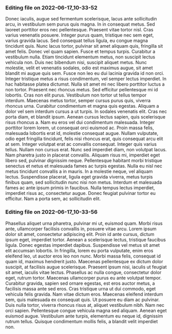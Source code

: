 

### Editing file on 2022-06-17_10-33-52

Donec iaculis, augue sed fermentum scelerisque, lacus ante sollicitudin arcu, in vestibulum sem purus quis magna. In in consequat metus. Sed laoreet porttitor eros nec pellentesque. Praesent vitae tortor nisl. Cras varius venenatis posuere. Integer purus quam, tristique nec sem eget, varius gravida lacus. Sed consequat tellus ligula, eu congue magna tincidunt quis. Nunc lacus tortor, pulvinar sit amet aliquam quis, fringilla sit amet felis. Donec vel quam sapien. Fusce et tempus turpis. Curabitur a vestibulum nulla. Etiam tincidunt elementum metus, non suscipit lectus vehicula non.
Duis nec bibendum nisi, suscipit aliquet metus. Nunc molestie, velit et venenatis sodales, odio est maximus augue, sit amet blandit mi augue quis sem. Fusce non leo eu dui lacinia gravida id non orci. Integer tristique metus a risus condimentum, vel semper lectus imperdiet. In hac habitasse platea dictumst. Nulla sit amet mi nec libero porttitor luctus a non tortor. Praesent nec rhoncus metus. Sed efficitur pellentesque mi id lobortis. Cras non elit purus. Vestibulum non tortor ut tellus tempor interdum. Maecenas metus tortor, semper cursus purus quis, viverra rhoncus urna. Curabitur condimentum et magna quis egestas. Aliquam a dolor vel sem interdum cursus a ut turpis.
In sodales venenatis elit. Cras nec porta diam, et blandit ipsum. Aenean cursus lectus sapien, quis scelerisque risus rhoncus a. Nam eu eros vel dui condimentum malesuada. Integer porttitor lorem lorem, ut consequat orci euismod ac. Proin massa felis, malesuada lobortis erat id, molestie consequat augue. Nullam vulputate, odio eget fringilla tincidunt, felis nisi rhoncus erat, quis consequat arcu elit at sem. Integer volutpat erat ac convallis consequat. Integer quis varius tellus. Nullam non cursus erat.
Nunc sed imperdiet diam, non volutpat lacus. Nam pharetra justo in placerat convallis. Aliquam risus mi, imperdiet eget libero sed, pulvinar dignissim neque. Pellentesque habitant morbi tristique senectus et netus et malesuada fames ac turpis egestas. Nulla eu nisl nec metus tincidunt convallis a in mauris. In a molestie neque, vel aliquam lectus. Suspendisse placerat, ligula eget gravida viverra, metus turpis finibus quam, sed sollicitudin nunc nisi non metus. Interdum et malesuada fames ac ante ipsum primis in faucibus. Nulla tempus lectus imperdiet, imperdiet risus ac, consectetur augue. Donec feugiat pulvinar tortor eu efficitur. Nam a porta sem, ac sollicitudin elit.




### Editing file on 2022-06-17_10-33-56

Phasellus aliquet urna pharetra, pulvinar mi ut, euismod quam. Morbi risus ante, ullamcorper facilisis convallis in, posuere vitae arcu. Lorem ipsum dolor sit amet, consectetur adipiscing elit. Proin id ante cursus, dictum ipsum eget, imperdiet tortor. Aenean a scelerisque lectus, tristique faucibus ligula. Donec egestas imperdiet dapibus. Suspendisse vel metus sit amet elit accumsan lobortis. In fringilla, lorem eu porta vulputate, enim eros eleifend leo, ut auctor eros leo non nunc. Morbi massa felis, consequat id quam id, maximus hendrerit justo. Maecenas pellentesque ex dictum dolor suscipit, at facilisis augue scelerisque. Praesent ipsum nisi, iaculis ut feugiat sit amet, iaculis vitae lectus. Phasellus ac nulla congue, consectetur dolor eget, rutrum tortor. Maecenas ullamcorper purus eu ante volutpat tempor. Curabitur gravida, sapien sed ornare egestas, est eros auctor metus, a facilisis massa ante sed eros.
Cras tristique urna ut dui commodo, eget vehicula felis gravida. Nam vitae dictum eros. Maecenas eleifend interdum sem, quis malesuada ex consequat quis. Ut posuere eu diam ac pulvinar. Duis nulla tortor, viverra rhoncus risus at, aliquet vestibulum nibh. Nam nec orci sapien. Pellentesque congue vehicula magna sed aliquam. Aenean eget euismod augue. Vestibulum ante turpis, elementum eu neque id, dignissim rutrum tellus. Quisque condimentum mollis felis, a blandit velit imperdiet non.


